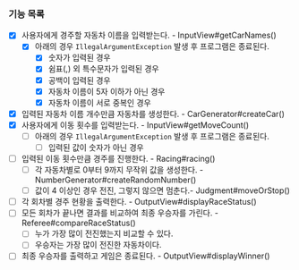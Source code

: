 ### 기능 목록

- [x] 사용자에게 경주할 자동차 이름을 입력받는다. - InputView#getCarNames()
  - [x] 아래의 경우 `IllegalArgumentException` 발생 후 프로그램은 종료된다.
    - [x] 숫자가 입력된 경우
    - [x] 쉼표(,) 외 특수문자가 입력된 경우
    - [x] 공백이 입력된 경우
    - [x] 자동차 이름이 5자 이하가 아닌 경우
    - [x] 자동차 이름이 서로 중복인 경우
- [x] 입력된 자동차 이름 개수만큼 자동차를 생성한다. - CarGenerator#createCar()
- [x] 사용자에게 이동 횟수를 입력받는다. - InputView#getMoveCount()
  - [ ] 아래의 경우 `IllegalArgumentException` 발생 후 프로그램은 종료된다.
    - [ ] 입력된 값이 숫자가 아닌 경우
- [ ] 입력된 이동 횟수만큼 경주를 진행한다. - Racing#racing()
  - [ ] 각 자동차별로 0부터 9까지 무작위 값을 생성한다. - NumberGenerator#createRandomNumber()
  - [ ] 값이 4 이상인 경우 전진, 그렇지 않으면 멈춘다.- Judgment#moveOrStop()
- [ ] 각 회차별 경주 현황을 출력한다. - OutputView#displayRaceStatus()
- [ ] 모든 회차가 끝나면 결과를 비교하여 최종 우승자를 가린다. - Referee#compareRaceStatus()
  - [ ] 누가 가장 많이 전진했는지 비교할 수 있다. 
  - [ ] 우승자는 가장 많이 전진한 자동차이다.
- [ ] 최종 우승자를 출력하고 게임은 종료된다. - OutputView#displayWinner()